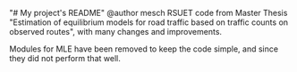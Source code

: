 "# My project's README" 
@author mesch
RSUET code from Master Thesis "Estimation of equilibrium models for road traffic based on traffic counts on observed routes", 
with many changes and improvements. 

Modules for MLE have been removed to keep the code simple, and since they did not perform that well.